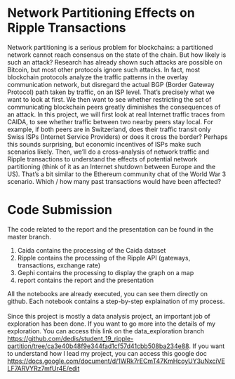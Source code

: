 # Network Partitioning Effects on Ripple Transactions

Network partitioning is a serious problem for blockchains: a partitioned network cannot reach consensus on the state of the chain. But how likely is such an attack? Research has already shown such attacks are possible on Bitcoin, but most other protocols ignore such attacks. In fact, most blockchain protocols analyze the traffic patterns in the overlay communication network, but disregard the actual BGP (Border Gateway Protocol) path taken by traffic, on an ISP level. That’s precisely what we want to look at first. We then want to see whether restricting the set of communicating blockchain peers greatly diminishes the consequences of an attack.
In this project, we will first look at real Internet traffic traces from CAIDA, to see whether traffic between two nearby peers stay local. For example, if both peers are in Switzerland, does their traffic transit only Swiss ISPs (Internet Service Providers) or does it cross the border? Perhaps this sounds surprising, but economic incentives of ISPs make such scenarios likely. 
Then, we’ll do a cross-analysis of network traffic and Ripple transactions to understand the effects of potential network partitioning (think of it as an Internet shutdown between Europe and the US). That’s a bit similar to the Ethereum community chat of the World War 3 scenario. Which / how many past transactions would have been affected? 

# Code Submission

The code related to the report and the presentation can be found in the master branch. <br>
1) Caida contains the processing of the Caida dataset <br>
2) Ripple contains the processing of the Ripple API (gateways, transactions, exchange rate) <br>
3) Gephi contains the processing to display the graph on a map <br>
4) report contains the report and the presentation <br>

All the notebooks are already executed, you can see them directly on github. Each notebook contains a step-by-step explaination of my process. <br>
<br>
Since this project is mostly a data analysis project, an important job of exploration has been done. If you want to go more into the details of my exploration. You can access this link on the data_exploration branch https://github.com/dedis/student_19_ripple-partition/tree/ca3e40b48f9e344fad1cf57d41cbb508ba234e88. If you want to understand how I lead my project, you can access this google doc https://docs.google.com/document/d/1WRk7rECmT47KmHcoyUY3uNxciVELF7ARVYRz7mfUr4E/edit
